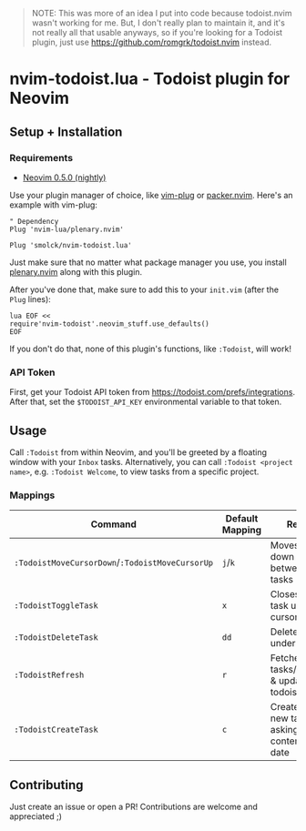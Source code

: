> NOTE: This was more of an idea I put into code because todoist.nvim wasn't working for me. But, I don't really plan to maintain it, and it's not really all that usable anyways, so if you're looking for a Todoist plugin, just use https://github.com/romgrk/todoist.nvim instead.

# nvim-todoist.lua - Todoist plugin for Neovim

## Setup + Installation

### Requirements
* [Neovim 0.5.0 (nightly)](https://github.com/neovim/neovim/releases/tag/nightly)

Use your plugin manager of choice, like [vim-plug](junegunn/vim-plug) or
[packer.nvim](wbthomason/packer.nvim). Here's an example with vim-plug:

```vim
" Dependency
Plug 'nvim-lua/plenary.nvim'

Plug 'smolck/nvim-todoist.lua'
```

Just make sure that no matter what package manager you use, 
you install [plenary.nvim](https://github.com/nvim-lua/plenary.nvim) along with this plugin.

After you've done that, make sure to add this to your `init.vim` (after the `Plug` lines):

```vim
lua EOF <<
require'nvim-todoist'.neovim_stuff.use_defaults()
EOF
```

If you don't do that, none of this plugin's functions, like `:Todoist`, will work!

### API Token

First, get your Todoist API token from https://todoist.com/prefs/integrations. After that, set the `$TODOIST_API_KEY` environmental variable to
that token.

## Usage

Call `:Todoist` from within Neovim, and you'll be greeted by a floating window with your `Inbox` tasks. Alternatively, you can call `:Todoist <project name>`, e.g. `:Todoist Welcome`, to view tasks from a specific project.

### Mappings
| Command                                         | Default Mapping | Result                                                 |
|-------------------------------------------------|-----------------|--------------------------------------------------------|
| `:TodoistMoveCursorDown`/`:TodoistMoveCursorUp` | `j`/`k`         | Moves up and down between tasks                        |
| `:TodoistToggleTask`                            | `x`             | Closes/opens task under cursor                         |
| `:TodoistDeleteTask`                            | `dd`            | Deletes task under cursor                              |
| `:TodoistRefresh`                               | `r`             | Fetches latest tasks/projects & updates todoist buffer |
| `:TodoistCreateTask`                            | `c`             | Creates a new task after asking for content & date     |


## Contributing

Just create an issue or open a PR! Contributions are welcome and appreciated ;)
